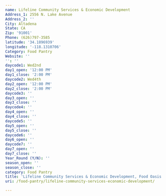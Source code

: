 ```yaml
---
name: Lifeline Community Services & Economic Development
Address_1: 2556 N. Lake Avenue
Address_2: ''
City: Altadena
State: CA
Zip: '91001'
Phone: (626)797-3585
latitude: '34.1896939'
longitude: '-118.1310706'
Category: Food Pantry
Website: ''
'': ''
daycode1: Wed2nd
day1_open: '12:00 PM'
day1_close: '2:00 PM'
daycode2: Wed4th
day2_open: '12:00 PM'
day2_close: '2:00 PM'
daycode3: ''
day3_open: ''
day3_close: ''
daycode4: ''
day4_open: ''
day4_close: ''
daycode5: ''
day5_open: ''
day5_close: ''
daycode6: ''
day6_open: ''
daycode7: ''
day7_open: ''
day7_close: ''
Year_Round (Y/N): ''
season_open: ''
season_close: ''
category: Food Pantry
title: 'Lifeline Community Services & Economic Development, Food Oasis Los Angeles'
uri: /food-pantry/lifeline-community-services-economic-development/

---
```

